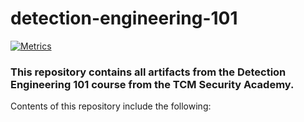 # detection-engineering-101

[![Metrics](https://github.com/pseudo96/detection-engineering-101/actions/workflows/metrics.yml/badge.svg)](https://github.com/pseudo96/detection-engineering-101/actions/workflows/metrics.yml)

### This repository contains all artifacts from the Detection Engineering 101 course from the TCM Security Academy.

Contents of this repository include the following:
